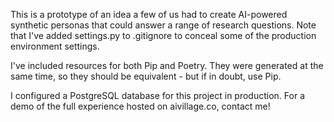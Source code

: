 This is a prototype of an idea a few of us had to create AI-powered synthetic personas that could answer a range of research questions. Note that I've added settings.py to .gitignore to conceal some of the production environment settings.

I've included resources for both Pip and Poetry. They were generated at the same time, so they should be equivalent - but if in doubt, use Pip.

I configured a PostgreSQL database for this project in production. For a demo of the full experience hosted on aivillage.co, contact me!
